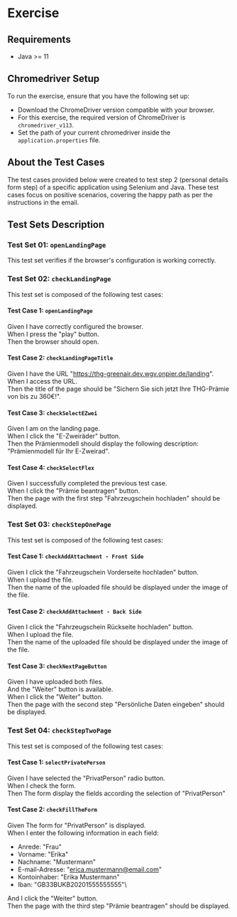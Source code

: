 Exercise
========

Requirements
------------

-   Java >= 11

Chromedriver Setup
------------------

To run the exercise, ensure that you have the following set up:

-   Download the ChromeDriver version compatible with your browser.
-   For this exercise, the required version of ChromeDriver is `chromedriver_v113`.
-   Set the path of your current chromedriver inside the `application.properties` file.

About the Test Cases
--------------------

The test cases provided below were created to test step 2 (personal details form step) of a specific application using Selenium and Java. These test cases focus on positive scenarios, covering the happy path as per the instructions in the email.

Test Sets Description
---------------------

### Test Set 01: `openLandingPage`

This test set verifies if the browser's configuration is working correctly.

### Test Set 02: `checkLandingPage`

This test set is composed of the following test cases:

#### Test Case 1: `openLandingPage`

Given I have correctly configured the browser.\
When I press the "play" button.\
Then the browser should open.

#### Test Case 2: `checkLandingPageTitle`

Given I have the URL "<https://thg-greenair.dev.wgv.onpier.de/landing>".\
When I access the URL.\
Then the title of the page should be "Sichern Sie sich jetzt Ihre THG-Prämie von bis zu 360€!".

#### Test Case 3: `checkSelectEZwei`

Given I am on the landing page.\
When I click the "E-Zweiräder" button.\
Then the Prämienmodell should display the following description: "Prämienmodell für Ihr E-Zweirad".

#### Test Case 4: `checkSelectFlex`

Given I successfully completed the previous test case.\
When I click the "Prämie beantragen" button.\
Then the page with the first step "Fahrzeugschein hochladen" should be displayed.

### Test Set 03: `checkStepOnePage`

This test set is composed of the following test cases:

#### Test Case 1: `checkAddAttachment - Front Side`

Given I click the "Fahrzeugschein Vorderseite hochladen" button.\
When I upload the file.\
Then the name of the uploaded file should be displayed under the image of the file.

#### Test Case 2: `checkAddAttachment - Back Side`

Given I click the "Fahrzeugschein Rückseite hochladen" button.\
When I upload the file.\
Then the name of the uploaded file should be displayed under the image of the file.

#### Test Case 3: `checkNextPageButton`

Given I have uploaded both files.\
And the "Weiter" button is available.\
When I click the "Weiter" button.\
Then the page with the second step "Persönliche Daten eingeben" should be displayed.

### Test Set 04: `checkStepTwoPage`

This test set is composed of the following test cases:

#### Test Case 1: `selectPrivatePerson`

Given I have selected the "PrivatPerson" radio button.\
When I check the form.\
Then The form display the fields according the selection of "PrivatPerson"
#### Test Case 2: `checkFillTheForm`

Given The form for "PrivatPerson" is displayed.\
When I enter the following information in each field:

-   Anrede: "Frau"
-   Vorname: "Erika"
-   Nachname: "Mustermann"
-   E-mail-Adresse: "<erica.mustermann@email.com>"
-   Kontoinhaber: "Erika Mustermann"
-   Iban: "GB33BUKB20201555555555"\

And I click the "Weiter" button.\
Then the page with the third step "Prämie beantragen" should be displayed.